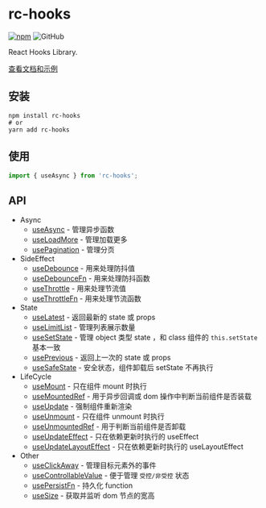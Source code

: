 # rc-hooks

[![npm][npm]][npm-url] ![GitHub](https://img.shields.io/github/license/doly-dev/rc-hooks.svg)

React Hooks Library.

[查看文档和示例][site]

## 安装

```shell
npm install rc-hooks
# or
yarn add rc-hooks
```

## 使用

```javascript
import { useAsync } from 'rc-hooks';
```

## API

- Async
  - [useAsync] - 管理异步函数
  - [useLoadMore] - 管理加载更多
  - [usePagination] - 管理分页
- SideEffect
  - [useDebounce] - 用来处理防抖值
  - [useDebounceFn] - 用来处理防抖函数
  - [useThrottle] - 用来处理节流值
  - [useThrottleFn] - 用来处理节流函数
- State
  - [useLatest] - 返回最新的 state 或 props
  - [useLimitList] - 管理列表展示数量
  - [useSetState] - 管理 object 类型 state ，和 class 组件的 `this.setState` 基本一致
  - [usePrevious] - 返回上一次的 state 或 props
  - [useSafeState] - 安全状态，组件卸载后 setState 不再执行
- LifeCycle
  - [useMount] - 只在组件 mount 时执行
  - [useMountedRef] - 用于异步回调或 dom 操作中判断当前组件是否装载
  - [useUpdate] - 强制组件重新渲染
  - [useUnmount] - 只在组件 unmount 时执行
  - [useUnmountedRef] - 用于判断当前组件是否卸载
  - [useUpdateEffect] - 只在依赖更新时执行的 useEffect
  - [useUpdateLayoutEffect] - 只在依赖更新时执行的 useLayoutEffect
- Other
  - [useClickAway] - 管理目标元素外的事件
  - [useControllableValue] - 便于管理 `受控/非受控` 状态
  - [usePersistFn] - 持久化 function
  - [useSize] - 获取并监听 dom 节点的宽高

[site]: https://doly-dev.github.io/rc-hooks/refs/heads/v2/index.html
[useasync]: https://doly-dev.github.io/rc-hooks/refs/heads/v2/index.html#/async/use-async
[useloadmore]: https://doly-dev.github.io/rc-hooks/refs/heads/v2/index.html#/async/use-load-more
[usepagination]: https://doly-dev.github.io/rc-hooks/refs/heads/v2/index.html#/async/use-pagination
[usedebounce]: https://doly-dev.github.io/rc-hooks/refs/heads/v2/index.html#/side-effect/use-debounce
[usethrottle]: https://doly-dev.github.io/rc-hooks/refs/heads/v2/index.html#/side-effect/use-throttle
[usedebouncefn]: https://doly-dev.github.io/rc-hooks/refs/heads/v2/index.html#/side-effect/use-debounce-fn
[usethrottlefn]: https://doly-dev.github.io/rc-hooks/refs/heads/v2/index.html#/side-effect/use-throttle-fn
[usesetstate]: https://doly-dev.github.io/rc-hooks/refs/heads/v2/index.html#/state/use-set-state
[useprevious]: https://doly-dev.github.io/rc-hooks/refs/heads/v2/index.html#/state/use-previous
[usesafestate]: https://doly-dev.github.io/rc-hooks/refs/heads/v2/index.html#/state/use-safe-state
[uselatest]: https://doly-dev.github.io/rc-hooks/refs/heads/v2/index.html#/state/use-latest
[uselimitlist]: https://doly-dev.github.io/rc-hooks/refs/heads/v2/index.html#/state/use-limit-list
[usemount]: https://doly-dev.github.io/rc-hooks/refs/heads/v2/index.html#/life-cycle/use-mount
[usemountedref]: https://doly-dev.github.io/rc-hooks/refs/heads/v2/index.html#/life-cycle/use-mounted-ref
[useupdate]: https://doly-dev.github.io/rc-hooks/refs/heads/v2/index.html#/life-cycle/use-update
[useunmount]: https://doly-dev.github.io/rc-hooks/refs/heads/v2/index.html#/life-cycle/use-unmount
[useunmountedref]: https://doly-dev.github.io/rc-hooks/refs/heads/v2/index.html#/life-cycle/use-unmounted-ref
[useupdateeffect]: https://doly-dev.github.io/rc-hooks/refs/heads/v2/index.html#/life-cycle/use-update-effect
[useupdatelayouteffect]: https://doly-dev.github.io/rc-hooks/refs/heads/v2/index.html#/life-cycle/use-update-layout-effect
[usepersistfn]: https://doly-dev.github.io/rc-hooks/refs/heads/v2/index.html#/other/use-persist-fn
[useclickaway]: https://doly-dev.github.io/rc-hooks/refs/heads/v2/index.html#/other/use-click-away
[usesize]: https://doly-dev.github.io/rc-hooks/refs/heads/v2/index.html#/other/use-size
[usecontrollablevalue]: https://doly-dev.github.io/rc-hooks/refs/heads/v2/index.html#/other/use-controllable-value
[npm]: https://img.shields.io/npm/v/rc-hooks.svg
[npm-url]: https://npmjs.com/package/rc-hooks
